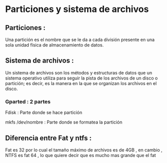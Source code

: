 # Particiones y sistema de archivos

## Particiones : 

Una partición es el nombre que se le da a cada división presente en una sola unidad física de almacenamiento de datos.

## Sistema de archivos :

Un sistema de archivos son los métodos y estructuras de datos que un sistema operativo utiliza para seguir la pista de los archivos de un disco o partición; es decir, es la manera en la que se organizan los archivos en el disco.


### Gparted : 2 partes

Fdisk : Parte donde se hace partición

mkfs /dev/nombre : Parte donde se formatea la partición

## Diferencia entre Fat y ntfs :

Fat es 32 por lo cual el tamaño máximo de archivos es de 4GB , en cambio , NTFS es fat 64 , lo que quiere decir que es mucho mas grande que el fat

